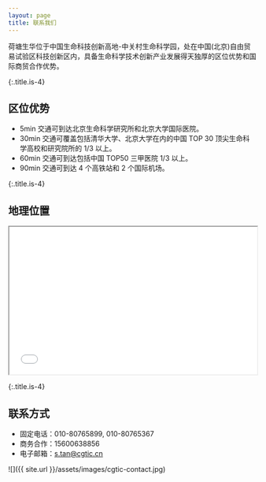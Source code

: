 ```yaml
---
layout: page
title: 联系我们
---
```


荷塘生华位于中国生命科技创新高地-中关村生命科学园，处在中国(北京)自由贸易试验区科技创新区内，具备生命科学技术创新产业发展得天独厚的区位优势和国际商贸合作优势。

{:.title.is-4}
## 区位优势

- 5min 交通可到达北京生命科学研究所和北京大学国际医院。
- 30min 交通可覆盖包括清华大学、北京大学在内的中国 TOP 30 顶尖生命科学高校和研究院所的 1/3 以上。
- 60min 交通可到达包括中国 TOP50 三甲医院 1/3 以上。
- 90min 交通可到达 4 个高铁站和 2 个国际机场。

{:.title.is-4}
## 地理位置
<iframe width="100%" height="300" src="./cgtic-contact-map.html"></iframe>

{:.title.is-4}
## 联系方式

- 固定电话：010-80765899, 010-80765367
- 商务合作：15600638856
- 电子邮箱：s.tan@cgtic.cn

![]({{ site.url }}/assets/images/cgtic-contact.jpg)
